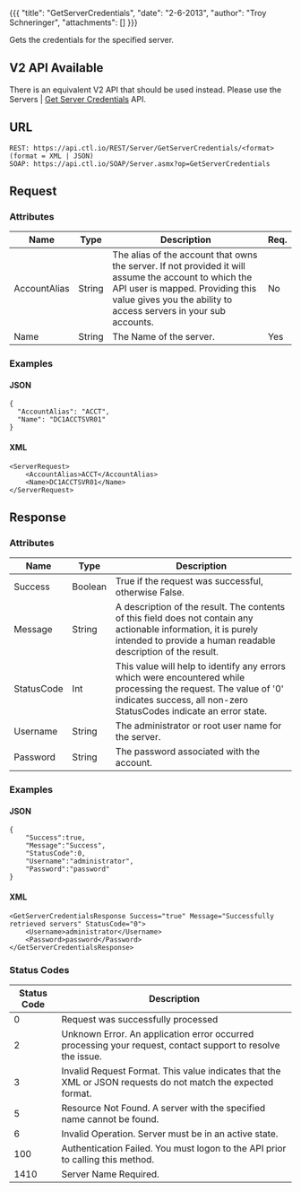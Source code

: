 {{{
  "title": "GetServerCredentials",
  "date": "2-6-2013",
  "author": "Troy Schneringer",
  "attachments": []
}}}

Gets the credentials for the specified server.

<div class="alert alert-warning">
<h2>V2 API Available</h2>
There is an equivalent V2 API that should be used instead. Please use the Servers | <a href="../v2/#servers-get-server-credentials">Get Server Credentials</a> API.
</div>

## URL

    REST: https://api.ctl.io/REST/Server/GetServerCredentials/<format> (format = XML | JSON)
    SOAP: https://api.ctl.io/SOAP/Server.asmx?op=GetServerCredentials

## Request

### Attributes

| Name | Type | Description | Req. |
| --- | --- | --- | --- |
| AccountAlias | String | The alias of the account that owns the server. If not provided it will assume the account to which the API user is mapped. Providing this value gives you the ability to access servers in your sub accounts. | No |
| Name | String | The Name of the server. | Yes |

### Examples

#### JSON

    {
      "AccountAlias": "ACCT",
      "Name": "DC1ACCTSVR01"
    }

#### XML

    <ServerRequest>
        <AccountAlias>ACCT</AccountAlias>
        <Name>DC1ACCTSVR01</Name>
    </ServerRequest>

## Response

### Attributes

| Name | Type | Description |
| --- | --- | --- |
| Success | Boolean | True if the request was successful, otherwise False. |
| Message | String | A description of the result. The contents of this field does not contain any actionable information, it is purely intended to provide a human readable description of the result. |
| StatusCode | Int | This value will help to identify any errors which were encountered while processing the request. The value of '0' indicates success, all non-zero StatusCodes indicate an error state. |
| Username | String | The administrator or root user name for the server. |
| Password | String | The password associated with the account. |

### Examples

#### JSON

    {
        "Success":true,
        "Message":"Success",
        "StatusCode":0,
        "Username":"administrator",
        "Password":"password"
    }

#### XML

    <GetServerCredentialsResponse Success="true" Message="Successfully retrieved servers" StatusCode="0">
        <Username>administrator</Username>
        <Password>password</Password>
    </GetServerCredentialsResponse>

### Status Codes

| Status Code | Description |
| --- | --- |
| 0 | Request was successfully processed |
| 2 | Unknown Error.  An application error occurred processing your request, contact support to resolve the issue. |
| 3 | Invalid Request Format. This value indicates that the XML or JSON requests do not match the expected format. |
| 5 | Resource Not Found.  A server with the specified name cannot be found. |
| 6 | Invalid Operation.  Server must be in an active state. |
| 100 | Authentication Failed.  You must logon to the API prior to calling this method. |
| 1410 | Server Name Required. |

